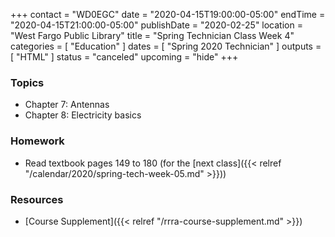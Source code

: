 +++
contact = "WD0EGC"
date = "2020-04-15T19:00:00-05:00"
endTime = "2020-04-15T21:00:00-05:00"
publishDate = "2020-02-25"
location = "West Fargo Public Library"
title = "Spring Technician Class Week 4"
categories = [ "Education" ]
dates = [ "Spring 2020 Technician" ]
outputs = [ "HTML" ]
status = "canceled"
upcoming = "hide"
+++
### Topics

* Chapter 7: Antennas
* Chapter 8: Electricity basics

### Homework

* Read textbook pages 149 to 180 (for the [next class]({{< relref "/calendar/2020/spring-tech-week-05.md" >}}))

### Resources

* [Course Supplement]({{< relref "/rrra-course-supplement.md" >}})
<!--* [Syllabus](/s/2xabO1oD5mbpVRh)-->
